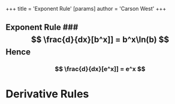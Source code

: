 +++
 title = 'Exponent Rule'
[params]
	author = 'Carson West'
+++
## Exponent Rule ###  $$ \frac{d}{dx}[b^x]] = b^x\ln(b) $$  Hence
###  $$ \frac{d}{dx}[e^x]] = e^x $$  


# Derivative Rules